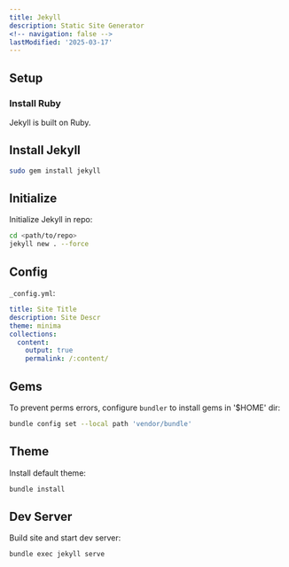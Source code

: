 ```yaml
---
title: Jekyll
description: Static Site Generator
<!-- navigation: false --> 
lastModified: '2025-03-17'
---
```


## Setup

### Install Ruby

Jekyll is built on Ruby. 
## Install Jekyll

```bash
sudo gem install jekyll
```

## Initialize

Initialize Jekyll in repo:

```bash
cd <path/to/repo>
jekyll new . --force
```

## Config

`_config.yml`:

```yaml
title: Site Title
description: Site Descr
theme: minima
collections:
  content:
    output: true
    permalink: /:content/
```

## Gems

To prevent perms errors, configure `bundler` to install gems in '$HOME' dir:

```bash
bundle config set --local path 'vendor/bundle'
```

## Theme

Install default theme:

```bash
bundle install
```

## Dev Server

Build site and start dev server:

```bash
bundle exec jekyll serve
```
